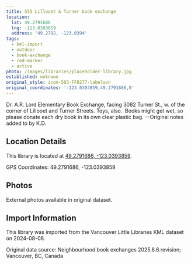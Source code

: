 ```yaml
---
title: 555 Lillooet & Turner book exchange
location:
  lat: 49.2791686
  lng: -123.0393859
  address: '49.2792, -123.0394'
tags:
  - kml-import
  - outdoor
  - book-exchange
  - red-marker
  - active
photo: /images/libraries/placeholder-library.jpg
established: unknown
original_style: icon-503-FF8277-labelson
original_coordinates: '-123.0393859,49.2791686,0'
---
```

Dr. A.R. Lord Elementary Book Exchange, 
facing 3082 Turner St., w. of the corner of Lillooet and Turner Streets.
Toys, also.  Books might get wet, so please donate each dry book in its own clear plastic bag.
—Original notes added to by K.D.

## Location Details

This library is located at [49.2791686, -123.0393859](https://www.google.com/maps?q=49.2791686,-123.0393859).

GPS Coordinates: 49.2791686, -123.0393859

## Photos

External photos available in original dataset.

## Import Information

This library was imported from the Vancouver Little Libraries KML dataset on 2024-08-08.

Original data source: Neighbourhood book exchanges 2025.8.6.revision; Vancouver, BC, Canada
